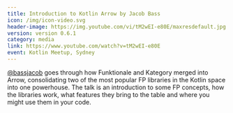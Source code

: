 ```yaml
---
title: Introduction to Kotlin Arrow by Jacob Bass
icon: /img/icon-video.svg
header-image: https://img.youtube.com/vi/tM2wEI-e80E/maxresdefault.jpg
version: version 0.6.1
category: media
link: https://www.youtube.com/watch?v=tM2wEI-e80E
event: Kotlin Meetup, Sydney
---
```

[@bassjacob](https://github.com/bassjacob) goes through how Funktionale and Kategory merged into Arrow, consolidating two of the most popular FP libraries in the Kotlin space into one powerhouse. The talk is an introduction to some FP concepts, how the libraries work, what features they bring to the table and where you might use them in your code.
